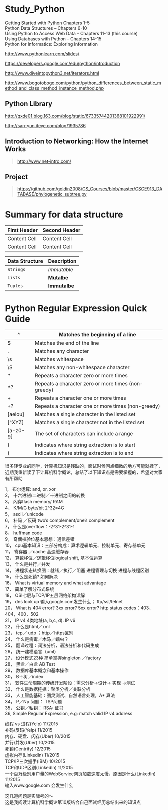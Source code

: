 # Study_Python

Getting Started with Python Chapters 1-5  
Python Data Structures – Chapters 6-10  
Using Python to Access Web Data – Chapters 11-13 (this course)  
Using Databases with Python – Chapters 14-15  
Python for Informatics: Exploring Information  

http://www.pythonlearn.com/slides/

https://developers.google.com/edu/python/introduction

http://www.diveintopython3.net/iterators.html

http://www.bogotobogo.com/python/python_differences_between_static_method_and_class_method_instance_method.php

## Python Library
http://qxde01.blog.163.com/blog/static/67335744201368101922991/

http://san-yun.iteye.com/blog/1935786

## Introduction to Networking: How the Internet Works
> http://www.net-intro.com/

## Project
> https://github.com/goldin2008/CS_Courses/blob/master/CSCE913_DATABASE/phylogenetic_subtree.py


# Summary for data structure

| First Header  | Second Header |
| ------------- | ------------- |
| Content Cell  | Content Cell  |
| Content Cell  | Content Cell  |

| Data Structure | Description |
| --- | --- |
| `Strings` | *Immutable* |
| `Lists` | **Mutalbe** |
| `Tuples` | **Immutalbe** |

# Python Regular Expression Quick Guide

|^        |Matches the beginning of a line|
| --------| ------------- |
|$        |Matches the end of the line|
|.        |Matches any character|
|\s       |Matches whitespace|
|\S       |Matches any non-whitespace character|
|*        |Repeats a character zero or more times|
|*?       |Repeats a character zero or more times (non-greedy)|
|+        |Repeats a character one or more times|
|+?       |Repeats a character one or more times (non-greedy)|
|[aeiou]  |Matches a single character in the listed set|
|[^XYZ]   |Matches a single character not in the listed set|
|[a-z0-9] |The set of characters can include a range|
|(        |Indicates where string extraction is to start|
|)        |Indicates where string extraction is to end|


很多转专业的同学，计算机知识是残缺的，面试时候问点细微的地方可能就挂了，近期我重新读了下计算机科学概论，总结了以下知识点是需要掌握的，希望对大家有所帮助  

1，           布尔运算: and, or, xor   
2，           十六进制/二进制／十进制之间的转换   
3，           闪存flash memory/ RAM   
4，           K/M/G byte/bit  2^32=4G   
5，           ascii／unicode   
6，           补码 ／反码 two’s complement/one’s complement   
7，           什么是overflow：-2^31-2^31-1   
8，           huffman code   
9，           奇偶校验位基本思想：通信差错   
10，       cpu基本知识：三部分构成：算术逻辑单元、控制单元、寄存器单元   
11，       寄存器 ／cache 高速缓存器   
12，       算数移位／逻辑移位logical shift, 基本位运算   
13，      什么是并行／并发   
14，       进程状态转换图：就绪／执行／阻塞   进程管理与切换 进程与线程区别   
15，       什么是死锁? 如何解决  
16，       What is virtual memory and what advantage  
17，       简单了解分布式系统  
18，       OSI七层与TCP/IP五层网络架构详解  
19，       dns look up 输入google.com发生什么； ftp/ssl/telnet  
20，      What is 404 error? 3xx error? 5xx error? http status codes：403，404，400，502  
21，       IP v4 4类地址(a, b,c, d). IP v6  
22，       什么是html／xml  
23，       tcp／ udp ；http／https区别  
24，       什么是病毒／木马／蠕虫？  
25，       翻译过程：词法分析，语法分析和代码生成  
26，       统一建模语言（uml）  
27，       设计模式23种 简单掌握singleton ／factory  
28，       黑盒／白盒  AB Test  
29，       数据库基本概念和基本操作  
30，       B＋树／index  
31，    软件生命周期的传统开发阶段：需求分析->设计-> 实现 ->测试  
32，       什么是数据挖掘：聚类分析／关联分析  
33，       人工智能基础：图灵测试、自然语言处理，A* 算法  
34，       P／Np 问题： TSP问题  
35，       公钥／私钥： RSA: 证书  
36,           Simple Regular Expression, e.g: match valid IP v4 address   

线程 vs 进程(Yelp)        11/2015  
补码/反码(Yelp)        11/2015  
内存、硬盘、闪存(Uber)        10/2015  
并行/并发(Uber)        10/2015  
死锁(Centrify)                12/2015  
虚拟内存(LinkedIn)        11/2015  
TCP/IP三次握手(IBM)                10/2015  
TCP和UDP区别(LinkedIn)        11/2015  
一个百万级别用户量的WebService网页加载速度太慢，原因是什么(LinkedIn)      11/2015  
输入www.google.com 会发生什么  


这几道问题是实际考的～  
这是我阅读计算机科学概论第10版结合自己面试经历总结出来的知识点  
